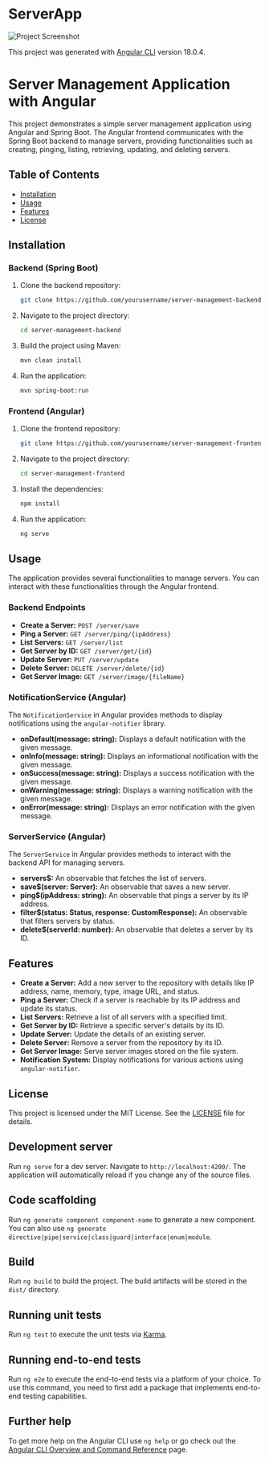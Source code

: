 # ServerApp

![Project Screenshot](https://encrypted-tbn0.gstatic.com/images?q=tbn:ANd9GcQsEaDUbm-9Fn_f1AOKG7MGLkmvk1ShlMn5PywHxFty6y2BPhtUJOgXF3PIlTbj1N6Mh_M&usqp=CAU)

This project was generated with [Angular CLI](https://github.com/angular/angular-cli) version 18.0.4.

# Server Management Application with Angular

This project demonstrates a simple server management application using Angular and Spring Boot. The Angular frontend communicates with the Spring Boot backend to manage servers, providing functionalities such as creating, pinging, listing, retrieving, updating, and deleting servers.

## Table of Contents
- [Installation](#installation)
- [Usage](#usage)
- [Features](#features)
- [License](#license)

## Installation

### Backend (Spring Boot)

1. Clone the backend repository:
    ```bash
    git clone https://github.com/yourusername/server-management-backend.git
    ```

2. Navigate to the project directory:
    ```bash
    cd server-management-backend
    ```

3. Build the project using Maven:
    ```bash
    mvn clean install
    ```

4. Run the application:
    ```bash
    mvn spring-boot:run
    ```

### Frontend (Angular)

1. Clone the frontend repository:
    ```bash
    git clone https://github.com/yourusername/server-management-frontend.git
    ```

2. Navigate to the project directory:
    ```bash
    cd server-management-frontend
    ```

3. Install the dependencies:
    ```bash
    npm install
    ```

4. Run the application:
    ```bash
    ng serve
    ```

## Usage

The application provides several functionalities to manage servers. You can interact with these functionalities through the Angular frontend.

### Backend Endpoints

- **Create a Server:** `POST /server/save`
- **Ping a Server:** `GET /server/ping/{ipAddress}`
- **List Servers:** `GET /server/list`
- **Get Server by ID:** `GET /server/get/{id}`
- **Update Server:** `PUT /server/update`
- **Delete Server:** `DELETE /server/delete/{id}`
- **Get Server Image:** `GET /server/image/{fileName}`

### NotificationService (Angular)

The `NotificationService` in Angular provides methods to display notifications using the `angular-notifier` library.

- **onDefault(message: string):** Displays a default notification with the given message.
- **onInfo(message: string):** Displays an informational notification with the given message.
- **onSuccess(message: string):** Displays a success notification with the given message.
- **onWarning(message: string):** Displays a warning notification with the given message.
- **onError(message: string):** Displays an error notification with the given message.

### ServerService (Angular)

The `ServerService` in Angular provides methods to interact with the backend API for managing servers.

- **servers$:** An observable that fetches the list of servers.
- **save$(server: Server):** An observable that saves a new server.
- **ping$(ipAddress: string):** An observable that pings a server by its IP address.
- **filter$(status: Status, response: CustomResponse):** An observable that filters servers by status.
- **delete$(serverId: number):** An observable that deletes a server by its ID.

## Features

- **Create a Server:** Add a new server to the repository with details like IP address, name, memory, type, image URL, and status.
- **Ping a Server:** Check if a server is reachable by its IP address and update its status.
- **List Servers:** Retrieve a list of all servers with a specified limit.
- **Get Server by ID:** Retrieve a specific server's details by its ID.
- **Update Server:** Update the details of an existing server.
- **Delete Server:** Remove a server from the repository by its ID.
- **Get Server Image:** Serve server images stored on the file system.
- **Notification System:** Display notifications for various actions using `angular-notifier`.

## License

This project is licensed under the MIT License. See the [LICENSE](LICENSE) file for details.


## Development server

Run `ng serve` for a dev server. Navigate to `http://localhost:4200/`. The application will automatically reload if you change any of the source files.

## Code scaffolding

Run `ng generate component component-name` to generate a new component. You can also use `ng generate directive|pipe|service|class|guard|interface|enum|module`.

## Build

Run `ng build` to build the project. The build artifacts will be stored in the `dist/` directory.

## Running unit tests

Run `ng test` to execute the unit tests via [Karma](https://karma-runner.github.io).

## Running end-to-end tests

Run `ng e2e` to execute the end-to-end tests via a platform of your choice. To use this command, you need to first add a package that implements end-to-end testing capabilities.

## Further help

To get more help on the Angular CLI use `ng help` or go check out the [Angular CLI Overview and Command Reference](https://angular.dev/tools/cli) page.
